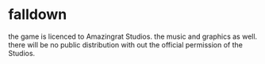 # falldown
the game is licenced to Amazingrat Studios. the music and graphics as well.
there will be no public distribution with out the official permission of the Studios.
